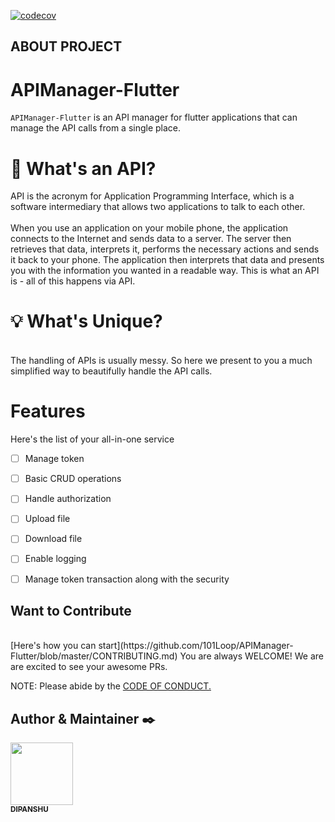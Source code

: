 [![codecov](https://codecov.io/gh/101Loop/APIManager-Flutter/branch/master/graph/badge.svg?token=770R0EZKQG)](undefined)
## ABOUT PROJECT

# APIManager-Flutter
`APIManager-Flutter` is an API manager for flutter applications that can manage
the API calls from a single place.<br>

# 🔮 What's an API?
  API is the acronym for Application Programming Interface, which is a software intermediary that allows two applications to talk to each other.<br> 
<br>  When you use an application on your mobile phone, the application connects to the Internet and sends data to a server. The server then retrieves that data, interprets it, performs the necessary actions and sends it back to your phone. The application then interprets that data and presents you with the information you wanted in a readable way. This is what an API is - all of this happens via API.<br>


# 💡 What's Unique?
<br> The handling of APIs is usually messy. So here we present to you a much simplified way to beautifully handle the API calls.

# Features
 Here's the list of your all-in-one service
- [ ] Manage token 
- [ ] Basic CRUD operations
- [ ] Handle authorization
- [ ] Upload file
- [ ] Download file
- [ ] Enable logging
- [ ] Manage token transaction along with the security


## Want to Contribute
<br>
[Here's how you can start](https://github.com/101Loop/APIManager-Flutter/blob/master/CONTRIBUTING.md)
You are always WELCOME! We are are excited to see your awesome PRs.

 NOTE: Please abide by the [CODE OF CONDUCT.](https://github.com/101Loop/APIManager-Flutter/blob/master/CODE_OF_CONDUCT.md)



## Author & Maintainer ✒️
 <td align="center"><a href="https://github.com/iamdipanshusingh"><img src="https://avatars3.githubusercontent.com/u/38358260?s=400&u=87bb5fe8efc842752dd8b192dc9d866864eaf4a4&v=4" width="100px;" alt=""/><br /><sub><b><td align = "center">DIPANSHU</b></td></sub></a><br /></td>

